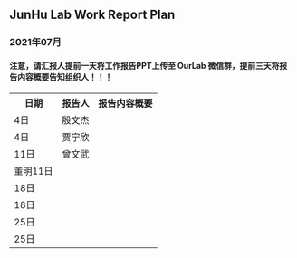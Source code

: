 
## JunHu Lab Work Report Plan

### 2021年07月



#### 注意，请汇报人提前一天将工作报告PPT上传至 OurLab 微信群，提前三天将报告内容概要告知组织人！！！
<html>
<body>

<table>
  <tr>
    <th>日期</th>
    <th>报告人</th>
    <th>报告内容概要</th>    
  </tr>
  
  
   <tr>
    <td>4日</td>
    <td>殷文杰</td>
    <td></td>
  </tr>
  <tr>
    <td>4日</td>
    <td>贾宁欣</td>
    <td></td>
  </tr>

  
  <tr>
    <td>11日</td>
    <td>曾文武</td>
    <td></td>
  </tr>
  <tr>
    <td>董明11日</td>
    <td></td>
    <td></td>
  </tr>
  
  
  <tr>
    <td>18日</td>
    <td></td>
    <td></td>
  </tr>
   <tr>
    <td>18日</td>
    <td></td>
    <td></td>
  </tr>
  
  
  <tr>
    <td>25日</td>
    <td></td>
    <td></td>
  </tr>
  <tr>
    <td>25日</td>
    <td></td>
    <td></td>
  </tr>
  

  
  
</table>
</body>
</html>

